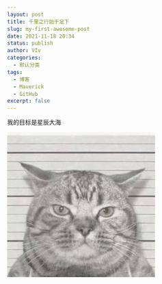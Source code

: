 ```yaml
---
layout: post
title: 千里之行始于足下
slug: my-first-awesome-post
date: 2021-11-18 20:34
status: publish
author: VIv
categories: 
  - 默认分类
tags: 
  - 博客
  - Maverick
  - GitHub
excerpt: false
---
```


我的目标是星辰大海

![I Hate People](./images/1.jpg)
